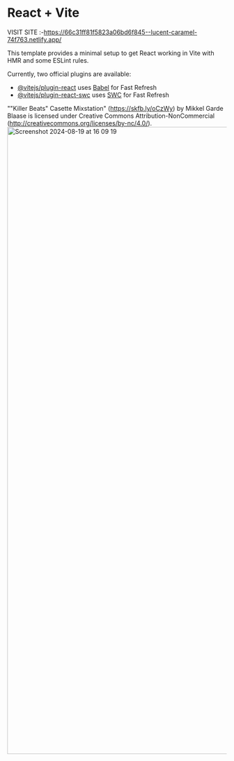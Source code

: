 # React + Vite

VISIT SITE :-https://66c31ff81f5823a06bd6f845--lucent-caramel-74f763.netlify.app/

This template provides a minimal setup to get React working in Vite with HMR and some ESLint rules.

Currently, two official plugins are available:

- [@vitejs/plugin-react](https://github.com/vitejs/vite-plugin-react/blob/main/packages/plugin-react/README.md) uses [Babel](https://babeljs.io/) for Fast Refresh
- [@vitejs/plugin-react-swc](https://github.com/vitejs/vite-plugin-react-swc) uses [SWC](https://swc.rs/) for Fast Refresh

""Killer Beats" Casette Mixstation" (https://skfb.ly/oCzWy) by Mikkel Garde Blaase is licensed under Creative Commons Attribution-NonCommercial (http://creativecommons.org/licenses/by-nc/4.0/).
<img width="1440" alt="Screenshot 2024-08-19 at 16 09 19" src="https://github.com/user-attachments/assets/d3cabe75-ea77-4ca6-b8a4-96e13fdff469">
